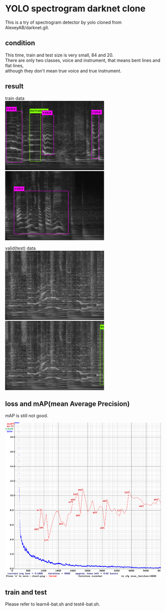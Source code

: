 # YOLO spectrogram darknet clone   

This is a try of spectrogram detector by yolo cloned from AlexeyAB/darknet.git.   


## condition    

This time, train and test size is very small, 84 and 20.   
There are only two classes, voice and instrument, that means bent lines and flat lines,  
although they don't mean true voice and true instrument.   

## result  

train data  
![figure1](predictions-img78.jpg)  
![figure2](predictions-img0.jpg)  



valid(test) data  
![figure3](predictions-img35.jpg)  
![figure4](predictions-img35-thresh0_1.jpg)  


## loss and mAP(mean Average Precision)    
mAP is still not good.  

![figure5](chart_yolov3-obj.png)   


## train and test  

Please refer to learn4-bat.sh and test4-bat.sh.   











